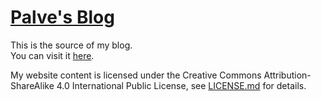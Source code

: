 # [Palve's Blog][site]

This is the source of my blog.  
You can visit it [here][site].

My website content is licensed under the Creative Commons Attribution-ShareAlike 4.0 International Public License, see [LICENSE.md](LICENSE.md) for details.

  [site]: https://blog.palve.moe/
